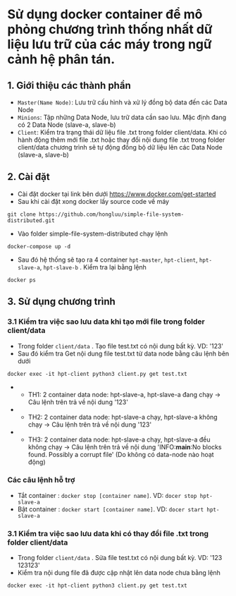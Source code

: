# Sử dụng docker container để mô phỏng chương trình thống nhất dữ liệu lưu trữ của các máy trong ngữ cảnh hệ phân tán.
## 1. Giới thiệu các thành phần
* `Master(Name Node)`: Lưu trữ cấu hình và xử lý đồng bộ data đến các Data Node
* `Minions`: Tập những Data Node, lưu trữ data cần sao lưu. Mặc định đang có 2 Data Node (slave-a, slave-b)
* `Client`: 
 Kiểm tra trạng thái dữ liệu file .txt trong folder client/data. 
Khi có hành động thêm mới file .txt hoặc thay đổi nội dung file .txt trong folder client/data chương trình sẽ tự động đồng bộ dữ liệu lên các Data Node (slave-a, slave-b)

## 2. Cài đặt
- Cài đặt docker tại link bên dưới
https://www.docker.com/get-started
- Sau khi cài đặt xong docker lấy source code về máy 
```
git clone https://github.com/hongluu/simple-file-system-distributed.git
```
- Vào folder simple-file-system-distributed chạy lệnh
```
docker-compose up -d
```
- Sau đó hệ thống sẽ tạo ra 4 container `hpt-master`, `hpt-client`, `hpt-slave-a`, `hpt-slave-b` . Kiểm tra lại bằng lệnh 
```
docker ps
```

## 3. Sử dụng chương trình

### 3.1 Kiểm tra việc sao lưu data khi tạo mới file trong folder client/data
- Trong folder `client/data` . Tạo file test.txt có nội dung bất kỳ. VD: '123'
- Sau đó kiểm tra Get nội dung file test.txt từ data node bằng câu lệnh bên dưới
```
docker exec -it hpt-client python3 client.py get test.txt
```
- + TH1: 2 container data node: hpt-slave-a, hpt-slave-a đang chạy -> Câu lệnh trên trả về nội dung '123'
- + TH2: 2 container data node: hpt-slave-a chạy, hpt-slave-a không chạy -> Câu lệnh trên trả về nội dung '123'
- + TH3: 2 container data node: hpt-slave-a chạy, hpt-slave-a đều không chạy -> Câu lệnh trên trả về nội dung 'INFO:__main__:No blocks found. Possibly a corrupt file' (Do không có data-node nào hoạt động)

### Các câu lệnh hỗ trợ
- Tắt container : `docker stop [container name]`. VD: `docer stop hpt-slave-a`
- Bật container : `docker start [container name]`. VD: `docer start hpt-slave-a`

### 3.1 Kiểm tra việc sao lưu data khi có thay đổi file .txt trong folder client/data
- Trong folder `client/data` . Sửa file test.txt có nội dung bất kỳ. VD: '123 123123'
- Kiểm tra nội dung file đã được cập nhật lên data node chưa bằng lệnh
```
docker exec -it hpt-client python3 client.py get test.txt
```
